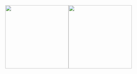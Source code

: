 <div>
  <div style="display: flex; justify-content: flex-end;">
    <a href="https://github.com/anuraghazra/github-readme-stats">
      <img align="center" style="height: 200px" src="https://github-readme-stats.vercel.app/api?username=seiya2130" />
    </a>
    <a href="https://github.com/anuraghazra/convoychat">
      <img align="center" style="height: 200px" src="https://github-readme-stats.vercel.app/api/top-langs/?username=seiya2130&layout=compact" />
    </a>
  </div>
</div>
